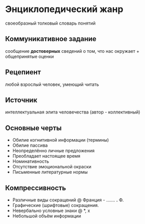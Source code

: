 # Энциклопедический жанр
своеобразный толковый словарь понятий
## Коммуникативное задание
сообщение  **достоверных** сведений о том, что нас окружает + общепринятые оценки
## Рецепиент 
любой взрослый человек, умеющий читать
## Источник
интеллектуальная элита человечества (автор - коллективный)
## Основные черты
- Обилие когнитивной информации (термины)
- Обилие пассива
- Неопределённо личные предложения
- Преобладает настоящее время
- Номинативность
- Отсутствие эмоциональной окраски
- Письменные литературные нормы
## Компрессивность
- Различные виды сокращений
@ Франция - ....... **.** Ф.
- Графические (шрифтовые) сокращения.
- Невербально условные знаки 
@ *, x
- Небольшой объём информации
